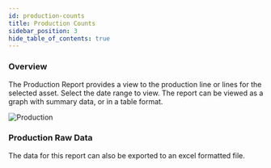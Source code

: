 ```yaml
---
id: production-counts
title: Production Counts
sidebar_position: 3
hide_table_of_contents: true
---
```


### Overview
The Production Report provides a view to the production line or lines for the selected asset. Select the date range to view.
The report can be viewed as a graph with summary data, or in a table format.

![Production](/img/ProductionOverview.png)


### Production Raw Data
The data for this report can also be exported to an excel formatted file. 